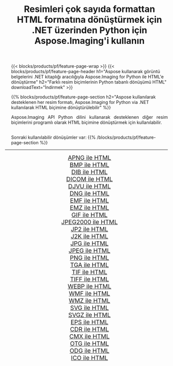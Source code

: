 ﻿---
title: Resimleri çok sayıda formattan HTML formatına dönüştürmek için .NET üzerinden Python için Aspose.Imaging'i kullanın 
weight: 3920
url: /tr/python-net/conversion/to/html 
lang: tr
langdirlevel: 2
locales: zh-hans,ja,it,ru,de,es,fr,nl,id,lt,pl,pt,vi,tr,ko,zh-hant,ar,hi,th,sv,cs,uk,he
description: Aspose.Imaging for Python via .NET library kullanarak çeşitli formatları HTML formatına dönüştürebilirsiniz.
---

{{< blocks/products/pf/feature-page-wrap >}}
{{< blocks/products/pf/feature-page-header h1="Aspose kullanarak görüntü belgelerini .NET kitaplığı aracılığıyla Aspose.Imaging for Python ile HTML'e dönüştürme" h2="Farklı resim biçimlerinin Python tabanlı dönüşümü HTML" downloadText="İndirmek" >}}


{{% blocks/products/pf/feature-page-section  h2="Aspose kullanılarak desteklenen her resim formatı, Aspose.Imaging for Python via .NET kullanılarak HTML biçimine dönüştürülebilir" %}}
<p align=justify>Aspose.Imaging API Python dilini kullanarak desteklenen diğer resim biçimlerini programlı olarak HTML biçimine dönüştürmek için kullanılabilir.</p>
<br/>
Sonraki kullanılabilir dönüşümler var:
{{% /blocks/products/pf/feature-page-section %}}
<div class="container-fluid productfamilypage bg-gray">
    <div class="convertypes bg-gray agp-content section">
        <div class="container">
		<hr style="margin-left:-20px;"/>
		<div class="row other-converters" style="gap: 10px;font-size: 19px;text-align:center;">
		    <div class='col-md-2 other-converter remove-lp remove-rp'><a href="/imaging/tr/python-net/conversion/apng-to-html" style="padding:15px;">APNG ile HTML</a></div>
<div class='col-md-2 other-converter remove-lp remove-rp'><a href="/imaging/tr/python-net/conversion/bmp-to-html" style="padding:15px;">BMP ile HTML</a></div>
<div class='col-md-2 other-converter remove-lp remove-rp'><a href="/imaging/tr/python-net/conversion/dib-to-html" style="padding:15px;">DIB ile HTML</a></div>
<div class='col-md-2 other-converter remove-lp remove-rp'><a href="/imaging/tr/python-net/conversion/dicom-to-html" style="padding:15px;">DICOM ile HTML</a></div>
<div class='col-md-2 other-converter remove-lp remove-rp'><a href="/imaging/tr/python-net/conversion/djvu-to-html" style="padding:15px;">DJVU ile HTML</a></div>
<div class='col-md-2 other-converter remove-lp remove-rp'><a href="/imaging/tr/python-net/conversion/dng-to-html" style="padding:15px;">DNG ile HTML</a></div>
<div class='col-md-2 other-converter remove-lp remove-rp'><a href="/imaging/tr/python-net/conversion/emf-to-html" style="padding:15px;">EMF ile HTML</a></div>
<div class='col-md-2 other-converter remove-lp remove-rp'><a href="/imaging/tr/python-net/conversion/emz-to-html" style="padding:15px;">EMZ ile HTML</a></div>
<div class='col-md-2 other-converter remove-lp remove-rp'><a href="/imaging/tr/python-net/conversion/gif-to-html" style="padding:15px;">GIF ile HTML</a></div>
<div class='col-md-2 other-converter remove-lp remove-rp'><a href="/imaging/tr/python-net/conversion/jpeg2000-to-html" style="padding:15px;">JPEG2000 ile HTML</a></div>
<div class='col-md-2 other-converter remove-lp remove-rp'><a href="/imaging/tr/python-net/conversion/jp2-to-html" style="padding:15px;">JP2 ile HTML</a></div>
<div class='col-md-2 other-converter remove-lp remove-rp'><a href="/imaging/tr/python-net/conversion/j2k-to-html" style="padding:15px;">J2K ile HTML</a></div>
<div class='col-md-2 other-converter remove-lp remove-rp'><a href="/imaging/tr/python-net/conversion/jpg-to-html" style="padding:15px;">JPG ile HTML</a></div>
<div class='col-md-2 other-converter remove-lp remove-rp'><a href="/imaging/tr/python-net/conversion/jpeg-to-html" style="padding:15px;">JPEG ile HTML</a></div>
<div class='col-md-2 other-converter remove-lp remove-rp'><a href="/imaging/tr/python-net/conversion/png-to-html" style="padding:15px;">PNG ile HTML</a></div>
<div class='col-md-2 other-converter remove-lp remove-rp'><a href="/imaging/tr/python-net/conversion/tga-to-html" style="padding:15px;">TGA ile HTML</a></div>
<div class='col-md-2 other-converter remove-lp remove-rp'><a href="/imaging/tr/python-net/conversion/tif-to-html" style="padding:15px;">TIF ile HTML</a></div>
<div class='col-md-2 other-converter remove-lp remove-rp'><a href="/imaging/tr/python-net/conversion/tiff-to-html" style="padding:15px;">TIFF ile HTML</a></div>
<div class='col-md-2 other-converter remove-lp remove-rp'><a href="/imaging/tr/python-net/conversion/webp-to-html" style="padding:15px;">WEBP ile HTML</a></div>
<div class='col-md-2 other-converter remove-lp remove-rp'><a href="/imaging/tr/python-net/conversion/wmf-to-html" style="padding:15px;">WMF ile HTML</a></div>
<div class='col-md-2 other-converter remove-lp remove-rp'><a href="/imaging/tr/python-net/conversion/wmz-to-html" style="padding:15px;">WMZ ile HTML</a></div>
<div class='col-md-2 other-converter remove-lp remove-rp'><a href="/imaging/tr/python-net/conversion/svg-to-html" style="padding:15px;">SVG ile HTML</a></div>
<div class='col-md-2 other-converter remove-lp remove-rp'><a href="/imaging/tr/python-net/conversion/svgz-to-html" style="padding:15px;">SVGZ ile HTML</a></div>
<div class='col-md-2 other-converter remove-lp remove-rp'><a href="/imaging/tr/python-net/conversion/eps-to-html" style="padding:15px;">EPS ile HTML</a></div>
<div class='col-md-2 other-converter remove-lp remove-rp'><a href="/imaging/tr/python-net/conversion/cdr-to-html" style="padding:15px;">CDR ile HTML</a></div>
<div class='col-md-2 other-converter remove-lp remove-rp'><a href="/imaging/tr/python-net/conversion/cmx-to-html" style="padding:15px;">CMX ile HTML</a></div>
<div class='col-md-2 other-converter remove-lp remove-rp'><a href="/imaging/tr/python-net/conversion/otg-to-html" style="padding:15px;">OTG ile HTML</a></div>
<div class='col-md-2 other-converter remove-lp remove-rp'><a href="/imaging/tr/python-net/conversion/odg-to-html" style="padding:15px;">ODG ile HTML</a></div>
<div class='col-md-2 other-converter remove-lp remove-rp'><a href="/imaging/tr/python-net/conversion/ico-to-html" style="padding:15px;">ICO ile HTML</a></div>
                </div>
        </div>
    </div>
</div>
<br/>

